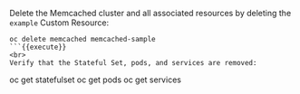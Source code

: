 Delete the Memcached cluster and all associated resources by deleting the `example` Custom Resource:

```
oc delete memcached memcached-sample
```{{execute}}
<br>
Verify that the Stateful Set, pods, and services are removed:

```
oc get statefulset
oc get pods
oc get services
```{{execute}}